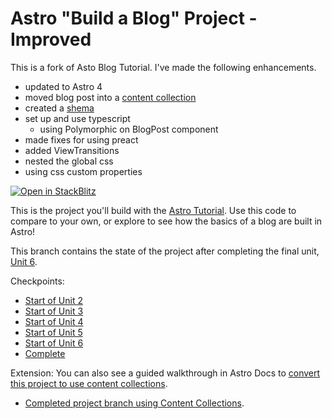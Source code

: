 # Astro "Build a Blog" Project - Improved

This is a fork of Asto Blog Tutorial. I've made the following enhancements.

- updated to Astro 4
- moved blog post into a [content collection](https://docs.astro.build/en/guides/content-collections/#what-are-content-collections)
- created a [shema](https://docs.astro.build/en/guides/content-collections/#defining-a-collection-schema)
- set up and use typescript
    - using Polymorphic on BlogPost component
- made fixes for using preact
- added ViewTransitions
- nested the global css
- using css custom properties



[![Open in StackBlitz](https://developer.stackblitz.com/img/open_in_stackblitz.svg)](https://stackblitz.com/github/withastro/blog-tutorial-demo/tree/complete)

This is the project you'll build with the [Astro Tutorial](https://docs.astro.build/en/tutorial/0-introduction/). Use this code to compare to your own, or explore to see how the basics of a blog are built in Astro!

This branch contains the state of the project after completing the final unit, [Unit 6](https://docs.astro.build/en/tutorial/6-islands/3/).

Checkpoints:

-   [Start of Unit 2](https://github.com/withastro/blog-tutorial-demo/tree/unit-2/start)
-   [Start of Unit 3](https://github.com/withastro/blog-tutorial-demo/tree/unit-3/start)
-   [Start of Unit 4](https://github.com/withastro/blog-tutorial-demo/tree/unit-4/start)
-   [Start of Unit 5](https://github.com/withastro/blog-tutorial-demo/tree/unit-5/start)
-   [Start of Unit 6](https://github.com/withastro/blog-tutorial-demo/tree/unit-6/start)
-   [Complete](https://github.com/withastro/blog-tutorial-demo/tree/complete)

Extension:
You can also see a guided walkthrough in Astro Docs to [convert this project to use content collections](https://docs.astro.build/en/guides/content-collections/#migrating-from-file-based-routing).

-   [Completed project branch using Content Collections](https://github.com/withastro/blog-tutorial-demo/tree/content-collections).
